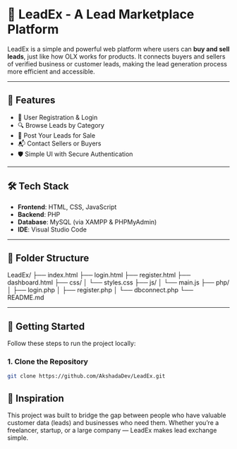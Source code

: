 # 💼 LeadEx - A Lead Marketplace Platform

LeadEx is a simple and powerful web platform where users can **buy and sell leads**, just like how OLX works for products. It connects buyers and sellers of verified business or customer leads, making the lead generation process more efficient and accessible.

---

## 🌟 Features

- 🧾 User Registration & Login  
- 🔍 Browse Leads by Category  
- 💼 Post Your Leads for Sale  
- 📬 Contact Sellers or Buyers  
- 🛡️ Simple UI with Secure Authentication  

---

## 🛠 Tech Stack

- **Frontend**: HTML, CSS, JavaScript  
- **Backend**: PHP  
- **Database**: MySQL (via XAMPP & PHPMyAdmin)  
- **IDE**: Visual Studio Code  

---

## 📁 Folder Structure

LeadEx/ ├── index.html ├── login.html ├── register.html ├── dashboard.html ├── css/ │ └── styles.css ├── js/ │ └── main.js ├── php/ │ ├── login.php │ ├── register.php │ └── dbconnect.php └── README.md

---

## 🚀 Getting Started

Follow these steps to run the project locally:

### 1. Clone the Repository
```bash
git clone https://github.com/AkshadaDev/LeadEx.git

```
## 🧠 Inspiration
This project was built to bridge the gap between people who have valuable customer data (leads) and businesses who need them. Whether you’re a freelancer, startup, or a large company — LeadEx makes lead exchange simple.
